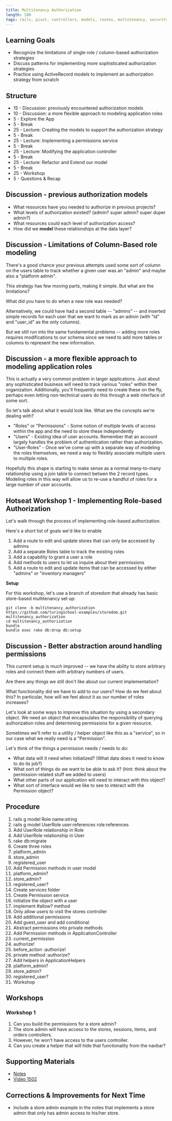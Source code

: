 ```yaml
---
title: Multitenancy Authorization
length: 180
tags: rails, pivot, controllers, models, routes, multitenancy, security
---
```


## Learning Goals

* Recognize the limitations of single role / column-based authorization strategies
* Discuss patterns for implementing more sophisticated authorization strategies
* Practice using ActiveRecord models to implement an authorization strategy from scratch

## Structure

* 15 - Discussion: previously encountered authorization models
* 10 - Discussion: a more flexible approach to modeling application roles
* 5 - Explore the App
* 5 - Break
* 25 - Lecture: Creating the models to support the authorization strategy
* 5 - Break
* 25 - Lecture: Implementing a permissions service
* 5 - Break
* 25 - Lecture: Modifying the application controller
* 5 - Break
* 25 - Lecture: Refactor and Extend our model
* 5 - Break
* 25 - Workshop
* 5 - Questions & Recap

## Discussion - previous authorization models

* What resources have you needed to authorize in previous projects?
* What levels of authorization existed? (admin? super admin? super duper admin?)
* What resources could each level of authorization access?
* How did we **model** these relationships at the data layer?

## Discussion - Limitations of Column-Based role modeling

There's a good chance your previous attempts used some sort of column on the users table
to track whether a given user was an "admin" and maybe also a "platform admin".

This strategy has few moving parts, making it simple. But what are the limitations?

What did you have to do when a new role was needed?

Alternatively, we could have had a second table -- "admins" -- and inserted
simple records for each user that we want to mark as an admin (with "id" and "user_id" as the only columns).

But we still run into the same fundamental problems -- adding more roles requires modifications
to our schema since we need to add more tables or columns to represent the new information.

## Discussion - a more flexible approach to modeling application roles

This is actually a very common problem in larger applications. Just about any
sophisticated business will need to track various "roles" within their organization.
Additionally, you'll frequently need to create these on the fly, perhaps even
letting non-technical users do this through a web interface of some sort.

So let's talk about what it would look like. What are the concepts we're dealing with?

* "Roles" or "Permissions" - Some notion of multiple levels of access within the app
and the need to store these independently
* "Users" - Existing idea of user accounts. Remember that an account largely
handles the problem of authentication rather than authorization.
* "User-Roles" - Once we've come up with a separate way of modeling the roles
themselves, we need a way to flexibly associate multiple users to multiple roles.

Hopefully this shape is starting to make sense as a normal many-to-many relationship
using a join table to connect betwen the 2 record types. Modeling roles in this way
will allow us to re-use a handful of roles for a large number of user accounts.

## Hotseat Workshop 1 - Implementing Role-based Authorization

Let's walk through the process of implementing role-based authorization.

Here's a short list of goals we'd like to enable

1. Add a route to edit and update stores that can only be accessed by admins
2. Add a separate Roles table to track the existing roles
3. Add a capability to grant a user a role
4. Add methods to users to let us inquire about their permissions
5. Add a route to edit and update items that can be accessed by either "admins" or "inventory managers"

__Setup__

For this workshop, let's use a branch of storedom that already has basic store-based
multitenancy set up:

```
git clone -b multitenancy_authorization https://github.com/turingschool-examples/storedom.git multitenancy_authorization
cd multitenancy_authorization
bundle
bundle exec rake db:drop db:setup
```

## Discussion - Better abstraction around handling permissions

This current setup is much improved -- we have the ability to store
arbitrary roles and connect them with arbitrary numbers of users.

Are there any things we still don't like about our current implementation?

What functionality did we have to add to our users? How do we feel about this?
In particular, how will we feel about it as our number of roles increases?

Let's look at some ways to improve this situation by using a secondary object.
We need an object that encapsulates the responsibility of querying authorization
roles and determining permissions for a given resource.

Sometimes we'll refer to a utility / helper object like this as a "service",
so in our case what we really need is a "Permission".

Let's think of the things a permission needs / needs to do:

* What data will it need when initialized? (What data does it need to know to do its job?)
* What sort of things do we want to be able to ask it? (hint: think about the permission-related stuff we added to users)
* What other parts of our application will need to interact with this object?
* What sort of interface would we like to see to interact with the Permission object?

## Procedure

1. rails g model Role name:string
2. rails g model UserRole user:references role:references
3. Add UserRole relationship in Role
4. Add UserRole relationship in User
5. rake db:migrate
6. Create three roles
  1. platform_admin
  2. store_admin
  3. registered_user
7. Add Permission methods in user model
  1. platform_admin?
  2. store_admin?
  3. registered_user?
8. Create services folder
9. Create Permission service
  1. initialize the object with a user
  2. implement #allow? method
  3. Only allow users to visit the stores controller
  4. Add additional permissions
  5. Add guest_user and add conditional
  6. Abstract permissions into private methods
10. Add Permission methods in ApplicationController
  1. current_permission
  2. authorize!
  3. before_action :authorize!
  4. private method :authorize?
11. Add helpers in ApplicationHelpers
  1. platform_admin?
  2. store_admin?
  3. registered_user?
12. Workshop

## Workshops

### Workshop 1

1. Can you build the permissions for a store admin?
2. The store admin will have access to the stores, sessions, items, and orders controllers.
3. However, he won’t have access to the users controller.
4. Can you create a helper that will hide that functionality from the navbar?

## Supporting Materials

* [Notes](https://www.dropbox.com/s/2b1zpyj8qm8acdu/Turing%20-%20Multitenancy%20Authorization%20%28Notes%29.pages?dl=0)
* [Video 1502](https://vimeo.com/128915494)

## Corrections & Improvements for Next Time

* Include a store admin example in the notes that implements a store admin that only has admin access to his/her store.
